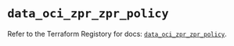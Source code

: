 # `data_oci_zpr_zpr_policy`

Refer to the Terraform Registory for docs: [`data_oci_zpr_zpr_policy`](https://registry.terraform.io/providers/oracle/oci/6.18.0/docs/data-sources/zpr_zpr_policy).
